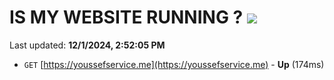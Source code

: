 # IS MY WEBSITE RUNNING ? [![](https://img.shields.io/static/v1?label=Sponsor&message=%E2%9D%A4&logo=GitHub&color=%23fe8e86)](https://github.com/sponsors/Youssef-Lehmam)

Last updated: **12/1/2024, 2:52:05 PM**

- `GET` [https://youssefservice.me](https://youssefservice.me) - **Up** (174ms)

